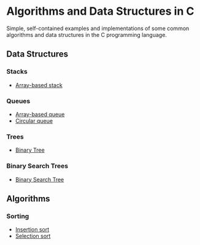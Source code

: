 # Algorithms and Data Structures in C

Simple, self-contained examples and implementations of some common
algorithms and data structures in the C programming language.

## Data Structures

### Stacks

* [Array-based stack](src/stack_array.c)

### Queues

* [Array-based queue](src/queue_array.c)
* [Circular queue](src/queue_circular.c)

### Trees

* [Binary Tree](src/binary_tree.c)

### Binary Search Trees

* [Binary Search Tree](src/binary_search_tree.c)

## Algorithms

### Sorting

* [Insertion sort](src/insertion_sort.c)
* [Selection sort](src/selection_sort.c)
